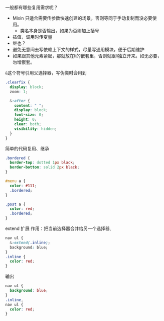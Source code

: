 一般都有哪些复用需求呢？
- Mixin 只适合需要传参数快速创建的场景，否则等同于手动复制而没必要使用。
  + 类名本身是否输出，如果为否则加上括号
- 插值，调用时传变量
- 继也？
- 避免无意间去写依赖上下文的样式，尽量写通用模块，便于后期维护
- 如果跟其他元素紧密，那就放在li的嵌套里，否则就跟li独立开来。如无必要，勿增嵌套。

`&`这个符号引用父选择器，写伪类时会用到
```css
.clearfix {
  display: block;
  zoom: 1;

  &:after {
    content: " ";
    display: block;
    font-size: 0;
    height: 0;
    clear: both;
    visibility: hidden;
  }
}
```

简单的代码复用、继承
```css
.bordered {
  border-top: dotted 1px black;
  border-bottom: solid 2px black;
}

#menu a {
  color: #111;
  .bordered;
}

.post a {
  color: red;
  .bordered;
}
```

extend 扩展
作用：把当前选择器合并给另一个选择器,
```css
nav ul {
  &:extend(.inline);
  background: blue;
}
.inline {
  color: red;
}
```
输出
```css
nav ul {
  background: blue;
}
.inline,
nav ul {
  color: red;
}
```
